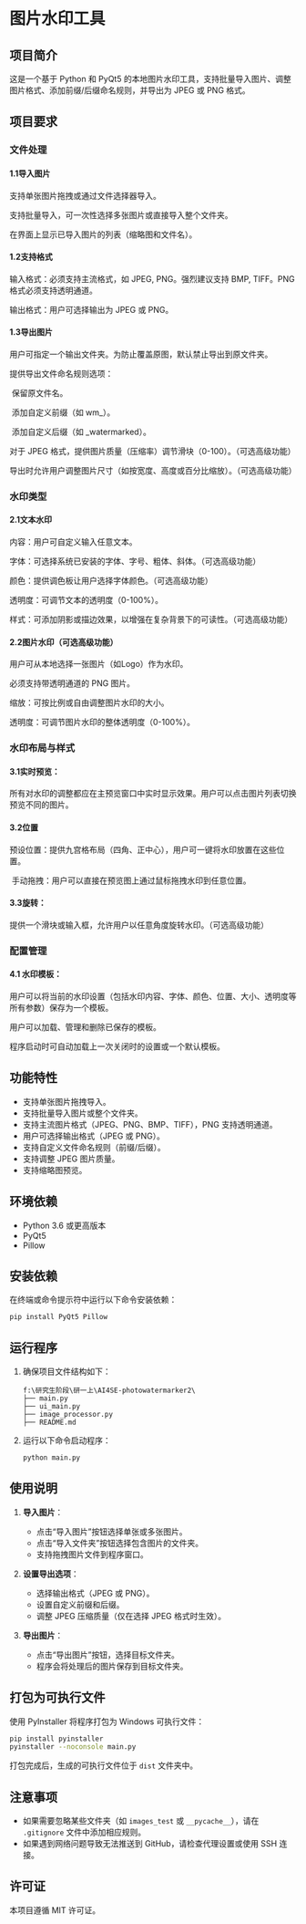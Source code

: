 # 图片水印工具

## 项目简介
这是一个基于 Python 和 PyQt5 的本地图片水印工具，支持批量导入图片、调整图片格式、添加前缀/后缀命名规则，并导出为 JPEG 或 PNG 格式。

## 项目要求

### **文件处理**

#### 1.1导入图片

支持单张图片拖拽或通过文件选择器导入。

支持批量导入，可一次性选择多张图片或直接导入整个文件夹。

在界面上显示已导入图片的列表（缩略图和文件名）。

#### 1.2支持格式

输入格式：必须支持主流格式，如 JPEG, PNG。强烈建议支持 BMP, TIFF。PNG格式必须支持透明通道。

输出格式：用户可选择输出为 JPEG 或 PNG。

#### 1.3导出图片

用户可指定一个输出文件夹。为防止覆盖原图，默认禁止导出到原文件夹。

提供导出文件命名规则选项：

​	保留原文件名。

​	添加自定义前缀（如 wm_）。

​	添加自定义后缀（如 _watermarked）。

对于 JPEG 格式，提供图片质量（压缩率）调节滑块（0-100）。（可选高级功能）

导出时允许用户调整图片尺寸（如按宽度、高度或百分比缩放）。（可选高级功能）



### **水印类型**

#### 2.1文本水印

内容：用户可自定义输入任意文本。

字体：可选择系统已安装的字体、字号、粗体、斜体。（可选高级功能）

颜色：提供调色板让用户选择字体颜色。（可选高级功能）

透明度：可调节文本的透明度（0-100%）。

样式：可添加阴影或描边效果，以增强在复杂背景下的可读性。（可选高级功能）

#### 2.2图片水印（可选高级功能）

用户可从本地选择一张图片（如Logo）作为水印。

必须支持带透明通道的 PNG 图片。

缩放：可按比例或自由调整图片水印的大小。

透明度：可调节图片水印的整体透明度（0-100%）。



### 水印布局与样式

#### 3.1实时预览：

所有对水印的调整都应在主预览窗口中实时显示效果。用户可以点击图片列表切换预览不同的图片。

#### 3.2位置

​	预设位置：提供九宫格布局（四角、正中心），用户可一键将水印放置在这些位置。

​	手动拖拽：用户可以直接在预览图上通过鼠标拖拽水印到任意位置。

#### 3.3旋转：

提供一个滑块或输入框，允许用户以任意角度旋转水印。（可选高级功能）



### 配置管理

#### 4.1 水印模板：

用户可以将当前的水印设置（包括水印内容、字体、颜色、位置、大小、透明度等所有参数）保存为一个模板。

用户可以加载、管理和删除已保存的模板。

程序启动时可自动加载上一次关闭时的设置或一个默认模板。



## 功能特性
- 支持单张图片拖拽导入。
- 支持批量导入图片或整个文件夹。
- 支持主流图片格式（JPEG、PNG、BMP、TIFF），PNG 支持透明通道。
- 用户可选择输出格式（JPEG 或 PNG）。
- 支持自定义文件命名规则（前缀/后缀）。
- 支持调整 JPEG 图片质量。
- 支持缩略图预览。

## 环境依赖
- Python 3.6 或更高版本
- PyQt5
- Pillow

## 安装依赖
在终端或命令提示符中运行以下命令安装依赖：
```bash
pip install PyQt5 Pillow
```

## 运行程序
1. 确保项目文件结构如下：
   ```
   f:\研究生阶段\研一上\AI4SE-photowatermarker2\
   ├── main.py
   ├── ui_main.py
   ├── image_processor.py
   ├── README.md
   ```
2. 运行以下命令启动程序：
   ```bash
   python main.py
   ```

## 使用说明
1. **导入图片**：
   - 点击“导入图片”按钮选择单张或多张图片。
   - 点击“导入文件夹”按钮选择包含图片的文件夹。
   - 支持拖拽图片文件到程序窗口。

2. **设置导出选项**：
   - 选择输出格式（JPEG 或 PNG）。
   - 设置自定义前缀和后缀。
   - 调整 JPEG 压缩质量（仅在选择 JPEG 格式时生效）。

3. **导出图片**：
   - 点击“导出图片”按钮，选择目标文件夹。
   - 程序会将处理后的图片保存到目标文件夹。

## 打包为可执行文件
使用 PyInstaller 将程序打包为 Windows 可执行文件：
```bash
pip install pyinstaller
pyinstaller --noconsole main.py
```
打包完成后，生成的可执行文件位于 `dist` 文件夹中。

## 注意事项
- 如果需要忽略某些文件夹（如 `images_test` 或 `__pycache__`），请在 `.gitignore` 文件中添加相应规则。
- 如果遇到网络问题导致无法推送到 GitHub，请检查代理设置或使用 SSH 连接。

## 许可证
本项目遵循 MIT 许可证。
